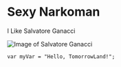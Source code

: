 # Sexy Narkoman

I Like Salvatore Ganacci

![Image of Salvatore Ganacci](https://edmhousenetwork.com/wp-content/uploads/2020/06/zsalvatoreganacci-1536x864.jpg)

```
var myVar = "Hello, TomorrowLand!";
```
